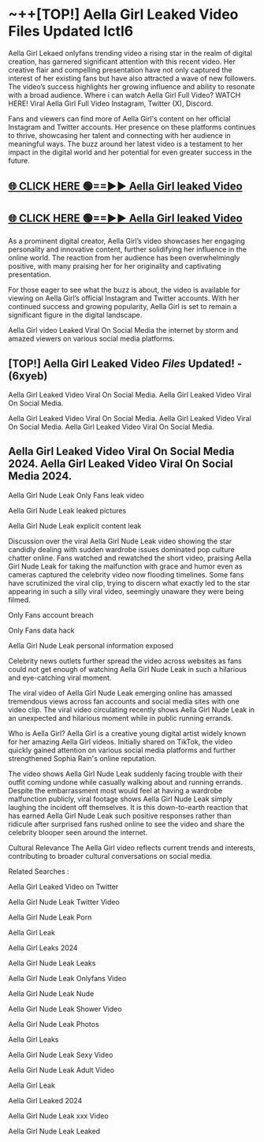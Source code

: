 # ~++[TOP!] Aella Girl Leaked Video Files Updated lctl6

 Aella Girl Lekaed onlyfans trending video a rising star in the realm of digital creation, has garnered significant attention with this recent video. Her creative flair and compelling presentation have not only captured the interest of her existing fans but have also attracted a wave of new followers. The video’s success highlights her growing influence and ability to resonate with a broad audience.
Where i can watch  Aella Girl Full Video? WATCH HERE! Viral  Aella Girl Full Video Instagram, Twitter (X), Discord.


Fans and viewers can find more of  Aella Girl's content on her official Instagram and Twitter accounts. Her presence on these platforms continues to thrive, showcasing her talent and connecting with her audience in meaningful ways. The buzz around her latest video is a testament to her impact in the digital world and her potential for even greater success in the future.


## [🌐 CLICK HERE 🟢==►►  Aella Girl leaked Video ](https://onlyclips.site?title=Aella_Girl&ref=git)

## [🌐 CLICK HERE 🟢==►►  Aella Girl leaked Video ](https://onlyclips.site?title=Aella_Girl&ref=git)


As a prominent digital creator,  Aella Girl’s video showcases her engaging personality and innovative content, further solidifying her influence in the online world. The reaction from her audience has been overwhelmingly positive, with many praising her for her originality and captivating presentation.

For those eager to see what the buzz is about, the video is available for viewing on  Aella Girl’s official Instagram and Twitter accounts. With her continued success and growing popularity,  Aella Girl is set to remain a significant figure in the digital landscape.


  Aella Girl video Leaked Viral On Social Media the internet by storm and amazed viewers on various social media platforms.


## [TOP!]  Aella Girl Leaked Video *Files* Updated! - (6xyeb) 

 Aella Girl Leaked Video Viral On Social Media. Aella Girl Leaked Video Viral On Social Media.

 Aella Girl Leaked Video Viral On Social Media. Aella Girl Leaked Video Viral On Social Media. Aella Girl Leaked Video Viral On Social Media.


##  Aella Girl Leaked Video Viral On Social Media 2024. Aella Girl Leaked Video Viral On Social Media 2024.
 Aella Girl Nude Leak Only Fans leak video

 Aella Girl Nude Leak leaked pictures

 Aella Girl Nude Leak explicit content leak

Discussion over the viral  Aella Girl Nude Leak video showing the star candidly dealing with sudden wardrobe issues dominated pop culture chatter online. Fans watched and rewatched the short video, praising  Aella Girl Nude Leak for taking the malfunction with grace and humor even as cameras captured the celebrity video now flooding timelines. Some fans have scrutinized the viral clip, trying to discern what exactly led to the star appearing in such a silly viral video, seemingly unaware they were being filmed.


Only Fans account breach

Only Fans data hack

 Aella Girl Nude Leak personal information exposed

Celebrity news outlets further spread the video across websites as fans could not get enough of watching  Aella Girl Nude Leak in such a hilarious and eye-catching viral moment.


The viral video of  Aella Girl Nude Leak emerging online has amassed tremendous views across fan accounts and social media sites with one video clip. The viral video circulating recently shows  Aella Girl Nude Leak in an unexpected and hilarious moment while in public running errands.


Who is  Aella Girl?  Aella Girl is a creative young digital artist widely known for her amazing  Aella Girl videos. Initially shared on TikTok, the video quickly gained attention on various social media platforms and further strengthened Sophia Rain's online reputation.

The video shows  Aella Girl Nude Leak suddenly facing trouble with their outfit coming undone while casually walking about and running errands. Despite the embarrassment most would feel at having a wardrobe malfunction publicly, viral footage shows  Aella Girl Nude Leak simply laughing the incident off themselves. It is this down-to-earth reaction that has earned  Aella Girl Nude Leak such positive responses rather than ridicule after surprised fans rushed online to see the video and share the celebrity blooper seen around the internet.

Cultural Relevance The  Aella Girl video reflects current trends and interests, contributing to broader cultural conversations on social media.

Related Searches :

 Aella Girl Leaked Video on Twitter

 Aella Girl Nude Leak Twitter Video

 Aella Girl Nude Leak Porn

 Aella Girl Leak 

 Aella Girl Leaks 2024

 Aella Girl Nude Leak Leaks

 Aella Girl Nude Leak Onlyfans Video

 Aella Girl Nude Leak Nude

 Aella Girl Nude Leak Shower Video

 Aella Girl Nude Leak Photos

 Aella Girl Leaks

 Aella Girl Nude Leak Sexy Video

 Aella Girl Nude Leak Adult Video

 Aella Girl Leak

 Aella Girl Leaked 2024

 Aella Girl Nude Leak xxx Video

 Aella Girl Nude Leak Leaked